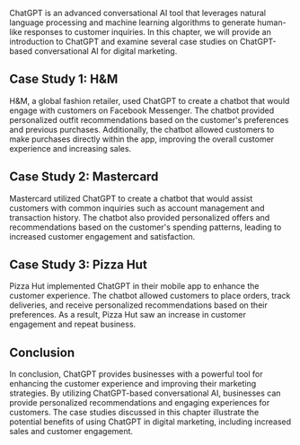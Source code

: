 

ChatGPT is an advanced conversational AI tool that leverages natural language processing and machine learning algorithms to generate human-like responses to customer inquiries. In this chapter, we will provide an introduction to ChatGPT and examine several case studies on ChatGPT-based conversational AI for digital marketing.

Case Study 1: H\&M
------------------

H\&M, a global fashion retailer, used ChatGPT to create a chatbot that would engage with customers on Facebook Messenger. The chatbot provided personalized outfit recommendations based on the customer's preferences and previous purchases. Additionally, the chatbot allowed customers to make purchases directly within the app, improving the overall customer experience and increasing sales.

Case Study 2: Mastercard
------------------------

Mastercard utilized ChatGPT to create a chatbot that would assist customers with common inquiries such as account management and transaction history. The chatbot also provided personalized offers and recommendations based on the customer's spending patterns, leading to increased customer engagement and satisfaction.

Case Study 3: Pizza Hut
-----------------------

Pizza Hut implemented ChatGPT in their mobile app to enhance the customer experience. The chatbot allowed customers to place orders, track deliveries, and receive personalized recommendations based on their preferences. As a result, Pizza Hut saw an increase in customer engagement and repeat business.

Conclusion
----------

In conclusion, ChatGPT provides businesses with a powerful tool for enhancing the customer experience and improving their marketing strategies. By utilizing ChatGPT-based conversational AI, businesses can provide personalized recommendations and engaging experiences for customers. The case studies discussed in this chapter illustrate the potential benefits of using ChatGPT in digital marketing, including increased sales and customer engagement.
